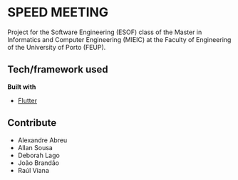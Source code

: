 # <b>SPEED MEETING</b>

Project for the Software Engineering (ESOF) class of the Master in Informatics and Computer Engineering (MIEIC) at the Faculty of Engineering of the University of Porto (FEUP).
 
## Tech/framework used

<b>Built with</b>
- [Flutter](https://flutter.dev/)

## Contribute

* Alexandre Abreu
* Allan Sousa
* Deborah Lago
* João Brandão
* Raúl Viana